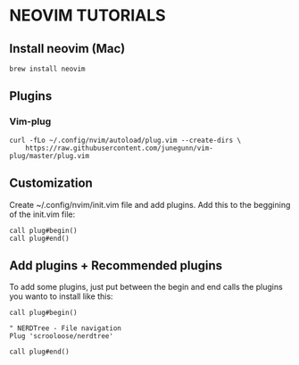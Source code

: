# NEOVIM TUTORIALS

## Install neovim (Mac)

```
brew install neovim
```

## Plugins

### Vim-plug

```
curl -fLo ~/.config/nvim/autoload/plug.vim --create-dirs \
    https://raw.githubusercontent.com/junegunn/vim-plug/master/plug.vim
```

## Customization

Create ~/.config/nvim/init.vim file and add plugins.
Add this to the beggining of the init.vim file:

```nvim
call plug#begin()
call plug#end()
```

## Add plugins + Recommended plugins

To add some plugins, just put between the begin and end calls the plugins you wanto to install like this:

```nvim
call plug#begin()

" NERDTree - File navigation
Plug 'scrooloose/nerdtree' 

call plug#end()
```

